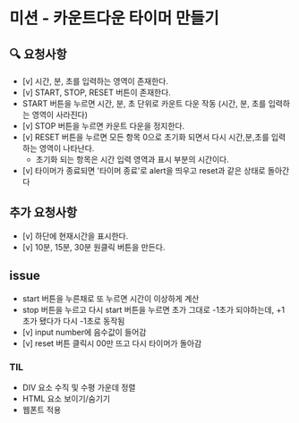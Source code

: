 # 미션 - 카운트다운 타이머 만들기

## 🔍 요청사항
- [v] 시간, 분, 초를 입력하는 영역이 존재한다.
- [v] START, STOP, RESET 버튼이 존재한다.
- START 버튼을 누르면 시간, 분, 초 단위로 카운트 다운 작동 (시간, 분, 초를 입력하는 영역이 사라진다)
- [v] STOP 버튼을 누르면 카운트 다운을 정지한다.
- [v] RESET 버튼을 누르면 모든 항목 0으로 초기화 되면서 다시 시간,분,초를 입력하는 영역이 나타난다.
    - 초기화 되는 항목은 시간 입력 영역과 표시 부분의 시간이다.
- [v] 타이머가 종료되면 '타이머 종료'로 alert을 띄우고 reset과 같은 상태로 돌아간다

## 추가 요청사항
- [v] 하단에 현재시간을 표시한다.
- [v] 10분, 15분, 30분 원클릭 버튼을 만든다.

## issue
- start 버튼을 누른채로 또 누르면 시간이 이상하게 계산
- stop 버튼을 누르고 다시 start 버튼을 누르면 초가 그대로 -1초가 되야하는데, +1초가 됐다가 다시 -1초로 동작됨
- [v] input number에 음수값이 들어감
- [v] reset 버튼 클릭시 00만 뜨고 다시 타이머가 돌아감

### TIL
- DIV 요소 수직 및 수평 가운데 정렬
- HTML 요소 보이기/숨기기
- 웹폰트 적용
